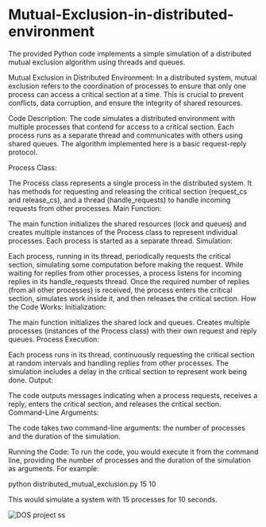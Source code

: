 # Mutual-Exclusion-in-distributed-environment
The provided Python code implements a simple simulation of a distributed mutual exclusion algorithm using threads and queues.

Mutual Exclusion in Distributed Environment:
In a distributed system, mutual exclusion refers to the coordination of processes to ensure that only one process can access a critical section at a time. This is crucial to prevent conflicts, data corruption, and ensure the integrity of shared resources.

Code Description:
The code simulates a distributed environment with multiple processes that contend for access to a critical section. Each process runs as a separate thread and communicates with others using shared queues. The algorithm implemented here is a basic request-reply protocol.

Process Class:

The Process class represents a single process in the distributed system.
It has methods for requesting and releasing the critical section (request_cs and release_cs), and a thread (handle_requests) to handle incoming requests from other processes.
Main Function:

The main function initializes the shared resources (lock and queues) and creates multiple instances of the Process class to represent individual processes.
Each process is started as a separate thread.
Simulation:

Each process, running in its thread, periodically requests the critical section, simulating some computation before making the request.
While waiting for replies from other processes, a process listens for incoming replies in its handle_requests thread.
Once the required number of replies (from all other processes) is received, the process enters the critical section, simulates work inside it, and then releases the critical section.
How the Code Works:
Initialization:

The main function initializes the shared lock and queues.
Creates multiple processes (instances of the Process class) with their own request and reply queues.
Process Execution:

Each process runs in its thread, continuously requesting the critical section at random intervals and handling replies from other processes.
The simulation includes a delay in the critical section to represent work being done.
Output:

The code outputs messages indicating when a process requests, receives a reply, enters the critical section, and releases the critical section.
Command-Line Arguments:

The code takes two command-line arguments: the number of processes and the duration of the simulation.





Running the Code:
To run the code, you would execute it from the command line, providing the number of processes and the duration of the simulation as arguments. For example:

python distributed_mutual_exclusion.py 15 10

This would simulate a system with 15 processes for 10 seconds.

![DOS project ss](https://github.com/Utkarsha3406/Mutual-Exclusion-in-distributed-environment/assets/104308777/478c52e5-a5fe-4346-993e-7967f8ad8c29)

